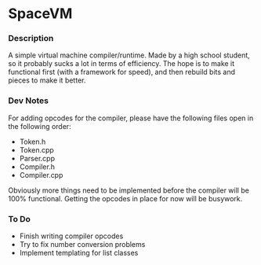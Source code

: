# SpaceVM

### Description

A simple virtual machine compiler/runtime. Made by a high school student,
so it probably sucks a lot in terms of efficiency. The hope is to make it
functional first (with a framework for speed), and then rebuild bits and
pieces to make it better.

### Dev Notes

For adding opcodes for the compiler, please have the following files open
in the following order:

* Token.h
* Token.cpp
* Parser.cpp
* Compiler.h
* Compiler.cpp

Obviously more things need to be implemented before the compiler will be
100% functional. Getting the opcodes in place for now will be busywork.

### To Do

* Finish writing compiler opcodes
* Try to fix number conversion problems
* Implement templating for list classes